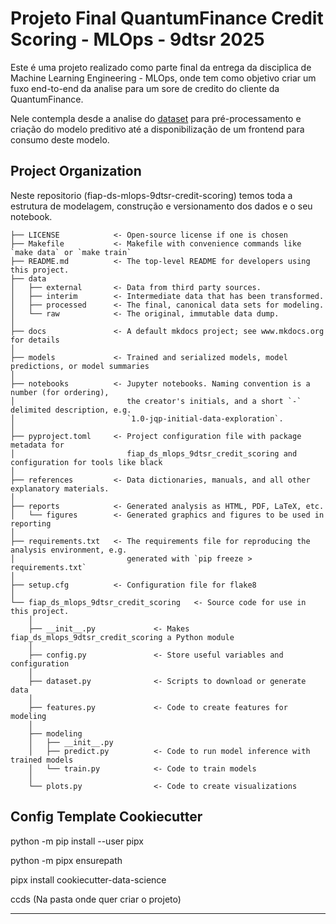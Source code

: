 # Projeto Final QuantumFinance Credit Scoring - MLOps - 9dtsr 2025

Este é uma projeto realizado como parte final da entrega da disciplica de Machine Learning Engineering - MLOps, 
onde tem como objetivo criar um fuxo end-to-end da analise para um sore de credito do cliente da QuantumFinance.

Nele contempla desde a analise do <a target="_blank" href="https://www.kaggle.com/datasets/parisrohan/credit-score-classification">dataset<a/> 
para pré-processamento e criação do modelo preditivo até a disponibilização de um frontend para consumo deste modelo.


## Project Organization

Neste repositorio (fiap-ds-mlops-9dtsr-credit-scoring) temos toda a estrutura de modelagem, construção e versionamento dos
dados e o seu notebook.

```
├── LICENSE            <- Open-source license if one is chosen
├── Makefile           <- Makefile with convenience commands like `make data` or `make train`
├── README.md          <- The top-level README for developers using this project.
├── data
│   ├── external       <- Data from third party sources.
│   ├── interim        <- Intermediate data that has been transformed.
│   ├── processed      <- The final, canonical data sets for modeling.
│   └── raw            <- The original, immutable data dump.
│
├── docs               <- A default mkdocs project; see www.mkdocs.org for details
│
├── models             <- Trained and serialized models, model predictions, or model summaries
│
├── notebooks          <- Jupyter notebooks. Naming convention is a number (for ordering),
│                         the creator's initials, and a short `-` delimited description, e.g.
│                         `1.0-jqp-initial-data-exploration`.
│
├── pyproject.toml     <- Project configuration file with package metadata for 
│                         fiap_ds_mlops_9dtsr_credit_scoring and configuration for tools like black
│
├── references         <- Data dictionaries, manuals, and all other explanatory materials.
│
├── reports            <- Generated analysis as HTML, PDF, LaTeX, etc.
│   └── figures        <- Generated graphics and figures to be used in reporting
│
├── requirements.txt   <- The requirements file for reproducing the analysis environment, e.g.
│                         generated with `pip freeze > requirements.txt`
│
├── setup.cfg          <- Configuration file for flake8
│
└── fiap_ds_mlops_9dtsr_credit_scoring   <- Source code for use in this project.
    │
    ├── __init__.py             <- Makes fiap_ds_mlops_9dtsr_credit_scoring a Python module
    │
    ├── config.py               <- Store useful variables and configuration
    │
    ├── dataset.py              <- Scripts to download or generate data
    │
    ├── features.py             <- Code to create features for modeling
    │
    ├── modeling                
    │   ├── __init__.py 
    │   ├── predict.py          <- Code to run model inference with trained models          
    │   └── train.py            <- Code to train models
    │
    └── plots.py                <- Code to create visualizations
```

## Config Template Cookiecutter

python -m pip install --user pipx

python -m pipx ensurepath

pipx install cookiecutter-data-science

ccds (Na pasta onde quer criar o projeto)

--------

